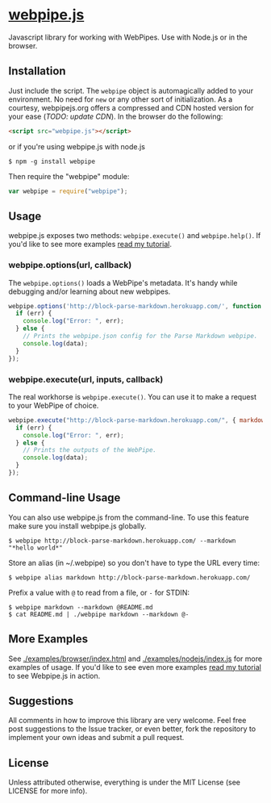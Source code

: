 # [webpipe.js](https://github.com/webpipes/webpipe.js)

Javascript library for working with WebPipes. Use with Node.js or in the browser.

## Installation

Just include the script. The `webpipe` object is automagically added to your environment. No need for `new` or any other sort of initialization. As a courtesy, webpipejs.org offers a compressed and CDN hosted version for your ease (*TODO: update CDN*). In the browser do the following:

``` html
<script src="webpipe.js"></script>
```

or if you're using webpipe.js with node.js

	$ npm -g install webpipe

Then require the "webpipe" module:

``` javascript
var webpipe = require("webpipe");
```

## Usage

webpipe.js exposes two methods: `webpipe.execute()` and `webpipe.help()`. If you'd like to see more examples [read my tutorial](http://www.matthewghudson.com/projects/webpipe.js/).

### webpipe.options(url, callback)

The `webpipe.options()` loads a WebPipe's metadata. It's handy while debugging and/or learning about new webpipes.

``` javascript
webpipe.options('http://block-parse-markdown.herokuapp.com/', function (err, data) {
  if (err) {
    console.log("Error: ", err);
  } else {
    // Prints the webpipe.json config for the Parse Markdown webpipe.
    console.log(data);
  }
});
``` 

### webpipe.execute(url, inputs, callback)

The real workhorse is `webpipe.execute()`. You can use it to make a request to your WebPipe of choice.

``` javascript
webpipe.execute("http://block-parse-markdown.herokuapp.com/", { markdown: "*hello world*" }, function (err, data) {
  if (err) {
    console.log("Error: ", err);
  } else {
    // Prints the outputs of the WebPipe.
    console.log(data);
  }
});
``` 

## Command-line Usage 

You can also use webpipe.js from the command-line. To use this feature make sure you install webpipe.js globally. 

	$ webpipe http://block-parse-markdown.herokuapp.com/ --markdown "*hello world*"

Store an alias (in ~/.webpipe) so you don't have to type the URL every time:

	$ webpipe alias markdown http://block-parse-markdown.herokuapp.com/

Prefix a value with `@` to read from a file, or `-` for STDIN:

	$ webpipe markdown --markdown @README.md
	$ cat README.md | ./webpipe markdown --markdown @-

## More Examples

See [./examples/browser/index.html](https://github.com/matthewhudson/webpipe.js/blob/master/examples/browser/index.html) and [./examples/nodejs/index.js](https://github.com/matthewhudson/webpipe.js/blob/master/examples/nodejs/index.js) for more examples of usage. If you'd like to see even more examples [read my tutorial](http://www.matthewghudson.com/projects/webpipe.js/) to see Webpipe.js in action.

## Suggestions

All comments in how to improve this library are very welcome. Feel free post suggestions to the Issue tracker, or even better, fork the repository to implement your own ideas and submit a pull request.

## License

Unless attributed otherwise, everything is under the MIT License (see LICENSE for more info).
